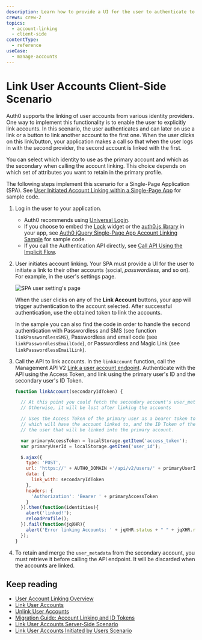 ```yaml
---
description: Learn how to provide a UI for the user to authenticate to their other accounts and link these to their primary account.
crews: crew-2
topics:
  - account-linking
  - client-side
contentType:
  - reference
useCase:
  - manage-accounts
---
```


# Link User Accounts Client-Side Scenario

Auth0 supports the linking of user accounts from various identity providers. One way to implement this functionality is to enable the user to explicitly link accounts. In this scenario, the user authenticates and can later on use a link or a button to link another account to the first one. When the user clicks on this link/button, your application makes a call so that when the user logs in with the second provider, the second account is linked with the first.

You can select which identity to use as the primary account and which as the secondary when calling the account linking. This choice depends on which set of attributes you want to retain in the primary profile.

The following steps implement this scenario for a Single-Page Application (SPA). See [User Initiated Account Linking within a Single-Page App](https://github.com/auth0/auth0-link-accounts-sample/tree/master/SPA) for sample code.

1. Log in the user to your application. 

    - Auth0 recommends using [Universal Login](/hosted-pages/login). 
    - If you choose to embed the [Lock](/libraries/lock/v11) widget or the [auth0.js library](/libraries/auth0js/v9) in your app, see [Auth0 jQuery Single-Page App Account Linking Sample](https://github.com/auth0-samples/auth0-link-accounts-sample/tree/master/SPA) for sample code.
    - If you call the Authentication API directly, see [Call API Using the Implicit Flow](/flows/guides/implicit/call-api-implicit).

2. User initiates account linking. Your SPA must provide a UI for the user to initiate a link to their other accounts (social, <dfn data-key="passwordless">passwordless</dfn>, and so on). For example, in the user's settings page.

    ![SPA user setting's page](/media/articles/link-accounts/spa-user-settings.png)

    When the user clicks on any of the **Link Account** buttons, your app will trigger authentication to the account selected. After successful authentication, use the obtained token to link the accounts.

    In the sample you can also find the code in order to handle the second authentication with Passwordless and SMS (see function `linkPasswordlessSMS`), Passwordless and email code (see `linkPasswordlessEmailCode`), or Passwordless and Magic Link (see `linkPasswordlessEmailLink`).

3. Call the API to link accounts. In the `linkAccount` function, call the Management API V2 [Link a user account endpoint](/api/v2#!/Users/post_identities). Authenticate with the API using the Access Token, and link using the primary user's ID and the secondary user's ID Token.

    ```js
    function linkAccount(secondaryIdToken) {

      // At this point you could fetch the secondary account's user_metadata for merging with the primary account.
      // Otherwise, it will be lost after linking the accounts

      // Uses the Access Token of the primary user as a bearer token to identify the account
      // which will have the account linked to, and the ID Token of the secondary user, to identify
      // the user that will be linked into the primary account.

      var primaryAccessToken = localStorage.getItem('access_token');
      var primaryUserId = localStorage.getItem('user_id');

      $.ajax({
        type: 'POST',
        url: 'https://' + AUTH0_DOMAIN +'/api/v2/users/' + primaryUserId + '/identities',
        data: {
          link_with: secondaryIdToken
        },
        headers: {
          'Authorization': 'Bearer ' + primaryAccessToken
        }
      }).then(function(identities){
        alert('linked!');
        reloadProfile();
      }).fail(function(jqXHR){
        alert('Error linking Accounts: ' + jqXHR.status + " " + jqXHR.responseText);
      });
    }
    ```

4. To retain and merge the `user_metadata` from the secondary account, you must retrieve it before calling the API endpoint. It will be discarded when the accounts are linked.

## Keep reading

* [User Account Linking Overview](/users/concepts/overview-user-account-linking)
* [Link User Accounts](/users/guides/link-user-accounts)
* [Unlink User Accounts](/users/guides/unlink-user-accounts)
* [Migration Guide: Account Linking and ID Tokens](/migrations/guides/account-linking)
* [Link User Accounts Server-Side Scenario](/users/references/link-accounts-server-side-scenario)
* [Link User Accounts Initiated by Users Scenario](/users/references/link-accounts-user-initiated-scenario)